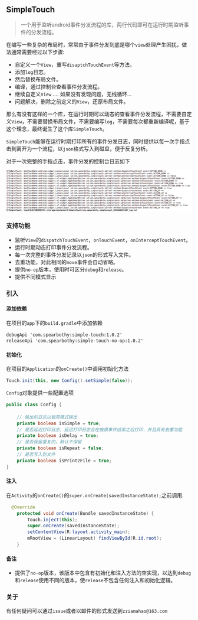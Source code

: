 ## SimpleTouch

> 一个用于监听android事件分发流程的库，两行代码即可在运行时期监听事件的分发流程。

在编写一些复杂的布局时，常常由于事件分发到底是哪个`view`处理产生困扰，做法通常需要经过以下步骤:

- 自定义一个`View`，重写`disaptchTouchEvent`等方法。
- 添加`log`日志。
- 然后替换布局文件。
- 编译，通过控制台查看事件分发流程。
- 继续自定义`View` .... 如果没有发现问题，无线循环...
- 问题解决，删除之前定义的`View`，还原布局文件。

那么有没有这样的一个库，在运行时期可以动态的查看事件分发流程，不需要自定义`View`，不需要替换布局文件，不需要编写`log`，不需要每次都重新编译呢，基于这个理念，最终诞生了这个库`SimpleTouch`。


`SimpleTouch`能够在运行时期打印所有的事件分发日志，同时提供以每一次手指点击到离开为一个流程，以`json`格式写入到磁盘，便于反复分析。

对于一次完整的手指点击，事件分发的控制台日志如下

![](img/simple_touch_console.png)

### 支持功能

- 监听`View`的`dispatchTouchEvent`，`onTouchEvent`，`onInterceptTouchEvent`。
- 运行时期动态打印事件分发流程。
- 每一次完整的事件分发记录以`json`的形式写入文件。
- 去重功能，对此相同的`move`事件会自动省略。
- 提供`no-op`版本，使用时可区分`debug`和`release`。
- 提供不同模式显示


### 引入

#### 添加依赖

在项目的`app`下的`build.gradle`中添加依赖

```
debugApi 'com.spearbothy:simple-touch:1.0.2'
releaseApi 'com.spearbothy:simple-touch-no-op:1.0.2'
```

#### 初始化

在项目的`Application`的`onCreate()`中调用初始化方法

```java
Touch.init(this, new Config().setSimple(false));

```	

`Config`对象提供一些配置选项

```java
public class Config {

    // 输出的日志以极简模式输出
    private boolean isSimple = true;
    // 是否延迟打印日志，延迟打印日志会在触摸事件结束之后打印，并且具有去重功能
    private boolean isDelay = true;
    // 是否保留重复的，默认不保留
    private boolean isRepeat = false;
    // 是否写入到文件
    private boolean isPrint2File = true;
}

```

#### 注入

在`Activity`的`onCreate()`的`super.onCreate(savedInstanceState);`之前调用.

```java
  @Override
    protected void onCreate(Bundle savedInstanceState) {
        Touch.inject(this);
        super.onCreate(savedInstanceState);
        setContentView(R.layout.activity_main);
        mRootView = (LinearLayout) findViewById(R.id.root);
    }
```


#### 备注

- 提供了`no-op`版本，该版本中包含有初始化和注入方法的空实现，以达到`debug`和`release`使用不同的版本，使`release`不包含任何注入和初始化逻辑。

### 关于

有任何疑问可以通过`issue`或者以邮件的形式发送到`zziamahao@163.com`




